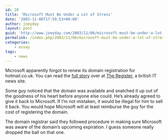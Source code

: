 ```yaml
---
id: 28
title: 'Microsoft Must Be Under a Lot of Stress'
date: '2003-11-06T17:59:53+00:00'
author: joeyday
layout: post
guid: 'http://www.joeyday.com/2003/11/06/microsoft-must-be-under-a-lot-of-stress'
permalink: /index.php/2003/11/06/microsoft-must-be-under-a-lot-of-stress/
categories:
    - essay
tags:
    - news
---
```


Microsoft apparently forgot to renew its domain registration for hotmail.co.uk. You can read the [full story](http://www.theregister.co.uk/content/6/33814.html) over at [The Register](http://www.theregister.co.uk), a british IT news site.

Some guy noticed that the domain was available and snatched it up out of the goodness of his heart before anyone else could. He’s already agreed to give it back to Microsoft. If I’m not mistaken, it would be illegal for him to sell it back. You would hope Microsoft will at least reimburse the guy for the cost of registering the domain.

The domain registrar said they followed procedure in making sure Microsoft was aware of the domain’s upcoming expiration. I guess someone really dropped the ball on that one.